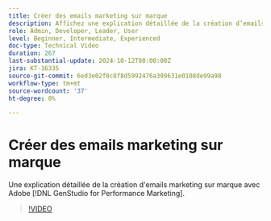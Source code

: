 ```yaml
---
title: Créer des emails marketing sur marque
description: Affichez une explication détaillée de la création d’emails marketing sur marque avec Adobe [!DNL GenStudio for Performance Marketing].
role: Admin, Developer, Leader, User
level: Beginner, Intermediate, Experienced
doc-type: Technical Video
duration: 267
last-substantial-update: 2024-10-12T00:00:00Z
jira: KT-16335
source-git-commit: 6ed3e02f8c8f8d5992476a309631e0108de99a98
workflow-type: tm+mt
source-wordcount: '37'
ht-degree: 0%

---
```



# Créer des emails marketing sur marque

Une explication détaillée de la création d&#39;emails marketing sur marque avec Adobe [!DNL GenStudio for Performance Marketing].

>[!VIDEO](https://video.tv.adobe.com/v/3435056/?learn=on)
